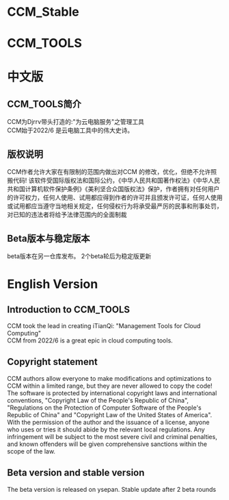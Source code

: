 # CCM_Stable
# CCM_TOOLS
# 中文版
## CCM_TOOLS简介
CCM为Djrrv带头打造的:"为云电脑服务"之管理工具\
CCM始于2022/6 是云电脑工具中的伟大史诗。
## 版权说明
CCM作者允许大家在有限制的范围内做出对CCM 的修改，优化，但绝不允许照搬代码!
该软件受国际版权法和国际公约，《中华人民共和国著作权法》《中华人民共和国计算机软件保护条例》《美利坚合众国版权法》保护，作者拥有对任何用户的许可权力，任何人使用、试用都应得到作者的许可并且颁发许可证，任何人使用或试用都应当遵守当地相关规定，任何侵权行为将承受最严厉的民事和刑事处罚，对已知的违法者将给予法律范围内的全面制裁
## Beta版本与稳定版本
beta版本在另一仓库发布。
2个beta轮后为稳定版更新

# English Version
## Introduction to CCM_TOOLS
CCM took the lead in creating iTianQi: "Management Tools for Cloud Computing"\
CCM from 2022/6 is a great epic in cloud computing tools.
## Copyright statement
CCM authors allow everyone to make modifications and optimizations to CCM within a limited range, but they are never allowed to copy the code!
The software is protected by international copyright laws and international conventions, "Copyright Law of the People's Republic of China", "Regulations on the Protection of Computer Software of the People's Republic of China" and "Copyright Law of the United States of America". With the permission of the author and the issuance of a license, anyone who uses or tries it should abide by the relevant local regulations. Any infringement will be subject to the most severe civil and criminal penalties, and known offenders will be given comprehensive sanctions within the scope of the law.
## Beta version and stable version
The beta version is released on ysepan.
Stable update after 2 beta rounds

